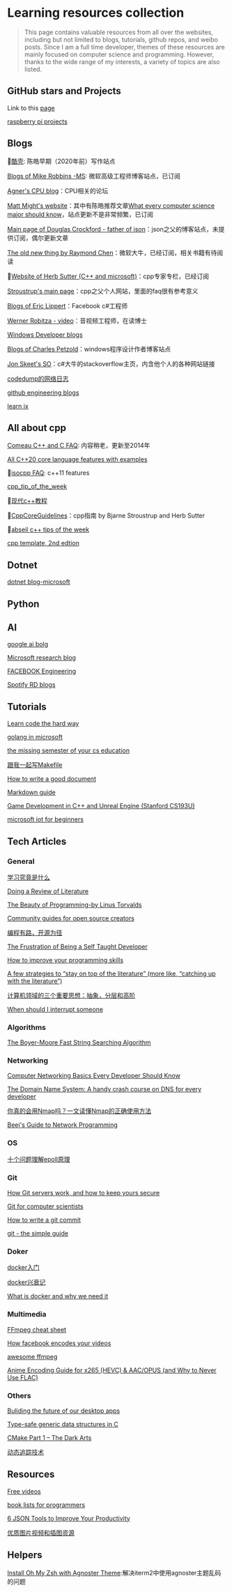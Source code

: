 # Learning resources collection
> This page contains valuable resources from all over the websites, including but not limited to blogs, tutorials, github repos, and weibo posts. Since I am a full time developer, themes of these resources are mainly focused on computer science and programming. However, thanks to the wide range of my interests, a variety of topics are also listed.

 ## GitHub stars and Projects

Link to this [page](./OpenSource/github-my-stars.md)

[raspberry pi projects](https://all3dp.com/1/best-raspberry-pi-projects/)

## Blogs

:dart:[酷壳](https://coolshell.cn/): 陈皓早期（2020年前）写作站点

[Blogs of Mike Robbins -MS](https://mikefrobbins.com/): 微软高级工程师博客站点，已订阅

[Agner's CPU blog](https://www.agner.org/forum/viewforum.php?f=1)：CPU相关的论坛

[Matt Might's website](https://matt.might.net/)：其中有陈皓推荐文章[What every computer science major should know](http://matt.might.net/articles/what-cs-majors-should-know/)，站点更新不是非常频繁，已订阅

[Main page of Douglas Crockford - father of json](http://www.crockford.com/)：json之父的博客站点，未提供订阅，偶尔更新文章

[The old new thing by Raymond Chen](https://devblogs.microsoft.com/oldnewthing/)：微软大牛，已经订阅，相关书籍有待阅读

:dart:[Website of Herb Sutter (C++ and microsoft)](https://herbsutter.com/)：cpp专家专栏，已经订阅

[Stroustrup's main page](https://www.stroustrup.com/)：cpp之父个人网站，里面的faq很有参考意义

[Blogs of Eric Lippert](https://ericlippert.com/)：Facebook c#工程师

[Werner Robitza - video](https://slhck.info/)：音视频工程师，在读博士

[Windows Developer blogs](https://blogs.windows.com/windowsdeveloper/)

[Blogs of Charles Petzold](http://www.charlespetzold.com/blog/)：windows程序设计作者博客站点

[Jon Skeet's SO](https://stackoverflow.com/users/22656/jon-skeet)：c#大牛的stackoverflow主页，内含他个人的各种网站链接

[codedump的网络日志](https://www.codedump.info/)

[github engineering blogs](https://github.blog/category/engineering/)

[learn ix](https://engineering.leanix.net/)

## All about cpp

[Comeau C++ and C FAQ](https://web.archive.org/web/20181115023158/http://www.comeaucomputing.com/techtalk/#top): 内容稍老，更新至2014年

[All C++20 core language features with examples](https://oleksandrkvl.github.io/2021/04/02/cpp-20-overview.html)

:dart:[isocpp FAQ](https://isocpp.org/faq): c++11 features

[cpp_tip_of_the_week](https://github.com/QuantlabFinancial/cpp_tip_of_the_week)

:dart:[现代c++教程](https://changkun.de/modern-cpp/)

:dart:[CppCoreGuidelines](http://isocpp.github.io/CppCoreGuidelines/CppCoreGuidelines)：cpp指南 by Bjarne Stroustrup and Herb Sutter

:dart:[abseil c++ tips of the week](https://abseil.io/tips/)

[cpp template, 2nd edtion](https://github.com/Walton1128/CPP-Templates-2nd--)

## Dotnet

[dotnet blog-microsoft](https://devblogs.microsoft.com/dotnet/)

## Python



## AI

[google ai bolg](https://ai.googleblog.com/)

[Microsoft research blog](https://www.microsoft.com/en-us/research/blog/)

[FACEBOOK Engineering](https://engineering.fb.com/)

[Spotify RD blogs](https://engineering.atspotify.com/)

## Tutorials

[Learn code the hard way](https://learncodethehardway.org/)

[golang in microsoft](https://docs.microsoft.com/zh-cn/learn/paths/go-first-steps/)

[the missing semester of your cs education](https://missing.csail.mit.edu/)

[跟我一起写Makefile](https://github.com/seisman/how-to-write-makefile)

[How to write a good document](https://documentation.divio.com/)

[Markdown guide](https://github.com/mattcone/markdown-guide)

[Game Development in C++ and Unreal Engine (Stanford CS193U)](https://www.tomlooman.com/stanford-cs193u/)

[microsoft iot for beginners](https://github.com/microsoft/IoT-For-Beginners)

## Tech Articles

### General

[学习究竟是什么](https://sspai.com/post/65000)

[Doing a Review of Literature](http://mural.maynoothuniversity.ie/873/1/doing_a_review_of_literature.pdf)

[The Beauty of Programming-by Linus Torvalds](https://www.brynmawr.edu/cs/resources/beauty-of-programming)

[Community guides for open source creators](https://github.com/github/opensource.guide)

[编程有路，开源为径](https://mp.weixin.qq.com/s/KmYrwKfUEUdytOK2rK-guA)

[The Frustration of Being a Self Taught Developer](https://www.hackdoor.io/articles/the-frustration-of-being-a-self-taught-developer-703be0d2d25f.html)

[How to improve your programming skills](https://www.decipherzone.com/blog-detail/how-improve-programming-skills)

[A few strategies to “stay on top of the literature” (more like, “catching up with the literature”)](http://www.raulpacheco.org/2021/02/a-few-strategies-to-stay-on-top-of-the-literature-more-like-catching-up-with-the-literature/)

[计算机领域的三个重要思想：抽象，分层和高阶](https://ray-eldath.me/programming/three-important-ideas/)

[When should I interrupt someone](https://news.ycombinator.com/item?id=26463910)

### Algorithms

[The Boyer-Moore Fast String Searching Algorithm](https://www.cs.utexas.edu/users/moore/best-ideas/string-searching/)

### Networking

[Computer Networking Basics Every Developer Should Know](https://iximiuz.com/en/posts/computer-networking-101/?utm_medium=reddit&utm_source=r_programming)

[The Domain Name System: A handy crash course on DNS for every developer](https://pranayaggarwal25.medium.com/the-domain-name-system-for-every-developer-52568a2695be)

[你真的会用Nmap吗？一文读懂Nmap的正确使用方法](https://www.freebuf.com/sectool/277822.html)

[Beej's Guide to Network Programming](https://beej.us/guide/bgnet/html//index.html)

### OS

[十个问题理解epoll原理](http://t.cn/A6VWK8Un)

### Git

[How Git servers work, and how to keep yours secure](https://gemini.nytpu.com/gemlog/2021-03-07.gmi)

[Git for computer scientists](https://eagain.net/articles/git-for-computer-scientists/)

[How to write a git commit](https://chris.beams.io/posts/git-commit/)

[git - the simple guide](https://rogerdudler.github.io/git-guide/index.html)
### Doker

[docker入门](https://mp.weixin.qq.com/s/uj5CO3WgcGQN_cHKPhpkfg)

[docker兴衰记](https://mp.weixin.qq.com/s/v0muS9EonIcnc4lX1CJVaw)

[What is docker and why we need it](https://buggyprogrammer.com/what-is-docker-for/)

### Multimedia

[FFmpeg cheat sheet](https://gist.github.com/steven2358/ba153c642fe2bb1e47485962df07c730)

[How facebook encodes your videos](https://engineering.fb.com/2021/04/05/video-engineering/how-facebook-encodes-your-videos/)

[awesome ffmpeg](https://github.com/transitive-bullshit/awesome-ffmpeg)

[Anime Encoding Guide for x265 (HEVC) & AAC/OPUS (and Why to Never Use FLAC)](https://kokomins.wordpress.com/2019/10/10/anime-encoding-guide-for-x265-and-why-to-never-use-flac/)

### Others

[Buliding the future of our desktop apps](https://engineering.atspotify.com/2021/04/07/building-the-future-of-our-desktop-apps/)

[Type-safe generic data structures in C](https://iafisher.com/blog/2020/06/type-safe-generics-in-c)

[CMake Part 1 – The Dark Arts](https://blog.feabhas.com/2021/07/cmake-part-1-the-dark-arts/)

[动态追踪技术](https://blog.openresty.com.cn/cn/dynamic-tracing/)
## Resources

[Free videos](https://www.its.bldrdoc.gov/vqeg/video-datasets-and-organizations.aspx)

[book lists for programmers](https://medium.com/pragmatic-programmers/directory-of-pragmatic-programmer-books-on-medium-6a5cbadbd4b4)

[6 JSON Tools to Improve Your Productivity](https://vishnuch.tech/6-json-tools-to-improve-your-productivity)

[优质图片视频和插图资源](https://github.com/neutraltone/awesome-stock-resources)

## Helpers

[Install Oh My Zsh with Agnoster Theme](https://inspirnathan.com/posts/22-install-ohmyzsh-with-agnoster-theme/):解决iterm2中使用agnoster主题乱码的问题

